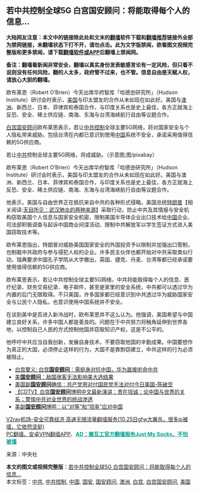  <h2>若中共控制全球5G 白宫国安顾问：将能取得每个人的信息...</h2> <p class="notice"><b>大陆网友注意：本文中的链接除此处和文末的<a href="https://github.com/bannedbook/fanqiang" >翻墙</a>软件下载和<a href="https://github.com/killgcd/justmysocks/blob/master/README.md">翻墙推荐</a>链接外全部为禁网链接，未翻墙状态下打不开，请勿点击。此为文字版禁闻，欲看图文视频完整版和更多禁闻，请下载<a href="https://github.com/bannedbook/fanqiang">翻墙软件或APP</a>后翻墙上禁闻网。</p><p>备注：翻墙看新闻非常安全，翻墙以真实身份发表敏感言论有一定风险，但只看不说则没有任何风险，翻的人太多，政府管不过来，也不管。信息自由是天赋人权，请放心大胆的翻墙。</b></p>  <div class="entry"> <p id="summary">欧布莱恩（Robert O&#8217;Brien）今天出席华府智库「哈德逊研究所」（Hudson Institute）研讨会时表示，<a href="https://www.bannedbook.org/bnews/tag/%e7%be%8e%e5%9b%bd/" class="st_tag internal_tag" rel="tag" title="标签 美国 下的日志">美国</a>与印太盟友的合作从未如现在如此好。美国与<a href="https://www.bannedbook.org/bnews/tag/%e6%be%b3%e6%b4%b2/" class="st_tag internal_tag" rel="tag" title="标签 澳洲 下的日志">澳洲</a>、新西兰、日本、菲律宾和泰国合作，与印度关系也是史上最佳，各方正就海上反恐、安全、稀土供应链、南海、东海与台湾海峡航行自由等议题合作。</p> <p><a href="https://www.bannedbook.org/bnews/tag/%E7%99%BD%E5%AE%AB%E5%9B%BD%E5%AE%89%E9%A1%BE%E9%97%AE/" class="st_tag internal_tag" rel="tag" title="标签 白宫国安顾问 下的日志">白宫国安顾问</a>欧布莱恩表示，若让<a href="https://www.bannedbook.org/bnews/tag/%E4%B8%AD%E5%85%B1%E6%8E%A7%E5%88%B6/" class="st_tag internal_tag" rel="tag" title="标签 中共控制 下的日志">中共控制</a>全球主要5G网络，将对国家安全与个人隐私带来威胁。包括台湾在内都已意识到使用<span class='wp_keywordlink_affiliate'><a href="https://www.bannedbook.org/" title="中国" target="_blank">中国</a></span>系统不安全，承诺采用值得信赖的5G供应商。</p> <p></p>  <p>若让<a href="https://www.bannedbook.org/bnews/tag/%e4%b8%ad%e5%85%b1/" class="st_tag internal_tag" rel="tag" title="标签 中共 下的日志">中共</a>控制全球主要5G网络，将成威胁。（示意图;图/pixabay）</p> <p>欧布莱恩（Robert O&#8217;Brien）今天出席华府智库「哈德逊研究所」（Hudson Institute）研讨会时表示，美国与印太盟友的合作从未如现在如此好。美国与澳洲、新西兰、日本、菲律宾和泰国合作，与印度关系也是史上最佳，各方正就海上反恐、安全、稀土供应链、南海、东海与台湾海峡航行自由等议题合作。</p> <p>他表示，美国与自由世界正在抵抗来自中共的各种形式侵略。美国总统<span class='wp_keywordlink'><a href="https://www.bannedbook.org/bnews/comments/20200816/1381118.html" title="天目所见：川普将再赢总统大选 共和党掌参众两院" target="_blank">特朗普</a></span>【相关阅读:<a href='https://www.bannedbook.org/bnews/comments/20200816/1381123.html' target='_blank'>天目所见：武汉肺炎的两种来源</a>】采取行动，防止中共及其情报与安全机构窃取美国个人信息与国家安全机密、限制美国半导体企业出口技术给<a href="https://www.bannedbook.org/bnews/tag/%E4%B8%AD%E5%9B%BD/" class="st_tag internal_tag" rel="tag" title="标签 中国 下的日志">中国</a>企业、司法部积极调查与起诉中国商业间谍活动、限制中共解放军以学生签证方式进入美国窃取技术等。</p>  <p>欧布莱恩指出，特朗普对威胁美国国家安全的外国投资予以限制并加强出口管制，也制裁中共政府与参与侵犯人权的企业。许多民主伙伴也都开始对中共采取类似行动，瑞典要求中国孔子学院从大学撤出，英国、捷克、丹麦、台湾等都已经承诺要使用值得信赖的5G供应商。</p> <p>欧布莱恩表示，若让中共控制全球主要5G网络，中共将能取得每个人的信息、医疗纪录、财务交易纪录、电子邮件，甚至是家里的安全系统，中共都可以透过华为内置的后门无限取得。不只美国，许多国家都已经意识到中共透过华为威胁国家安全与公民个人隐私，也意识使用中国系统并不安全。</p> <p>在谈到美中是否进入新冷战时，欧布莱恩并不这么认为。他强调，美国希望与中国建立良好关系，许多中国人都是善良的。问题在于中共努力将触角延伸到世界各地，以控制自己人民的方式控制他国并窃取知识产权，这是不公平的。</p>  <p>他呼吁中共应当自我创新，发展自身技术，不要窃取他国的辛勤成果。中国要想作为真正的大国，必须停止这样的行为，大国不是靠剽窃建立，中共这样的行为必须被阻止。</p> <ul class='op-related-articles' title='相关阅读'> <li><a href='https://www.bannedbook.org/bnews/headline/20201029/1421974.html' target='_blank'>白宫要义: 白宫<b>国安顾问</b>：需挺身对抗中国，华为直接听命中共</a></li> <li><a href='https://www.bannedbook.org/bnews/comments/20201027/1420955.html' target='_blank'>美<b>国安顾问</b>：敌国骇客无法影响美大选结果</a></li> <li><a href='https://www.bannedbook.org/bnews/taiwannews/20201026/1420675.html' target='_blank'>美国副<b>国安顾问</b>确信：共产党用对付国民党手法对付今日美国-陈破空</a></li> <li><a href='https://www.bannedbook.org/bnews/baitai/20201024/1419460.html' target='_blank'>【CDTV】白宫<b>国安顾问</b>博明中文最新演讲：贵在坦诚：论中国与世界的关系；警惕中共对全世界的统战渗透</a></li> <li><a href='https://www.bannedbook.org/bnews/headline/20201024/1419269.html' target='_blank'>美副<b>国安顾问</b>博明：以“对等”和“坦率”应对中国</a></li> </ul> <p class="texttj"> <a href="https://www.bannedbook.org/forum23/topic22702.html" target="_blank">V2ray机场-安全可靠经济 高速无限流量翻墙服务(10.25日gfw大屠杀，很多ip被墙，它依然坚挺)</a><br/> <a href="https://github.com/bannedbook/fanqiang/wiki/%E7%A6%81%E9%97%BB%E7%BD%91%E5%AE%89%E5%8D%93%E7%BF%BB%E5%A2%99%E6%96%B0%E9%97%BBAPP" target="_blank">PC翻墙、安卓VPN翻墙APP</a>、<span onclick="window.open('https://github.com/killgcd/justmysocks/blob/master/README.md')" style="font-weight:bold;color:#00A191;cursor:pointer;text-decoration:underline;outline:none">AD：搬瓦工官方翻墙服务Just My Socks，不怕被墙</span></p><p> 来源：中央社 </p><a name='sharetosocial'></a>       <div><b>本文的图文或视频完整版</b>：<a href='https://www.bannedbook.org/bnews/topimagenews/20201029/1422100.html'>若中共控制全球5G 白宫国安顾问：将能取得每个人的信息&#8230;</a></div>  </div><!--END ENTRY--> <div class="postfooter"> <div>本文标签：<a href="https://www.bannedbook.org/bnews/tag/%e4%b8%ad%e5%85%b1/" rel="tag">中共</a>, <a href="https://www.bannedbook.org/bnews/tag/%E4%B8%AD%E5%85%B1%E6%8E%A7%E5%88%B6/" rel="tag">中共控制</a>, <a href="https://www.bannedbook.org/bnews/tag/%E4%B8%AD%E5%9B%BD/" rel="tag">中国</a>, <a href="https://www.bannedbook.org/bnews/tag/%E5%9B%BD%E5%AE%89/" rel="tag">国安</a>, <a href="https://www.bannedbook.org/bnews/tag/%E5%9B%BD%E5%AE%89%E9%A1%BE%E9%97%AE/" rel="tag">国安顾问</a>, <a href="https://www.bannedbook.org/bnews/tag/%e6%be%b3%e6%b4%b2/" rel="tag">澳洲</a>, <a href="https://www.bannedbook.org/bnews/tag/%e7%99%bd%e5%ae%ab/" rel="tag">白宫</a>, <a href="https://www.bannedbook.org/bnews/tag/%E7%99%BD%E5%AE%AB%E5%9B%BD%E5%AE%89%E9%A1%BE%E9%97%AE/" rel="tag">白宫国安顾问</a>, <a href="https://www.bannedbook.org/bnews/tag/%e7%be%8e%e5%9b%bd/" rel="tag">美国</a></div>  </div><!--END POSTFOOTER--> 